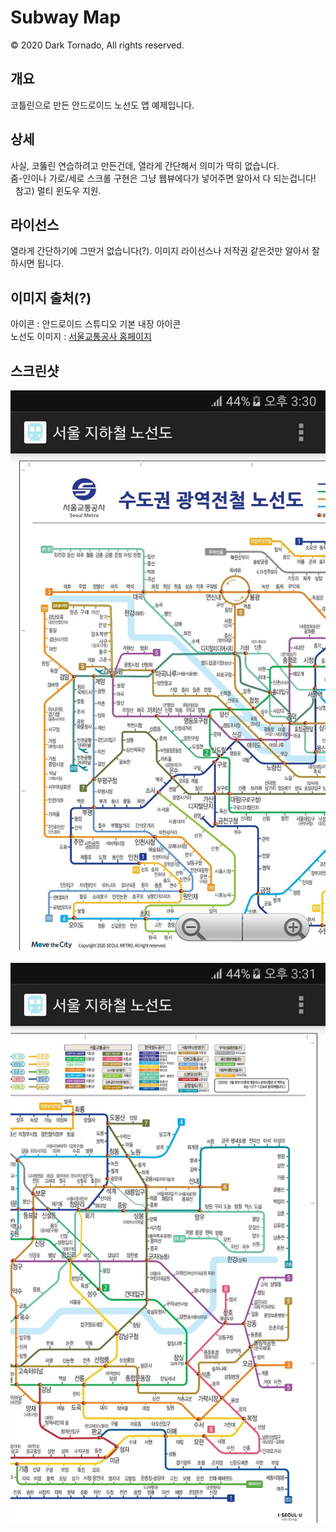 # Subway Map

© 2020 Dark Tornado, All rights reserved.

## 개요
코틀린으로 만든 안드로이드 노선도 앱 예제입니다.

## 상세
사실, 코뚫린 연습하려고 만든건데, 열라게 간단해서 의미가 딱히 없습니다.<br>
줌-인이나 가로/세로 스크롤 구현은 그냥 웹뷰에다가 넣어주면 알아서 다 되는겁니다!<br>
&nbsp;&nbsp;참고) 멀티 윈도우 지원.

## 라이선스
열라게 간단하기에 그딴거 없습니다(?). 이미지 라이선스나 저작권 같은것만 알아서 잘 하시면 됩니다.

## 이미지 출처(?)
아이콘 : 안드로이드 스튜디오 기본 내장 아이콘<br>
노선도 이미지 : [서울교통공사 홈페이지](http://www.seoulmetro.co.kr/kr/cyberStation.do?menuIdx=538)

## 스크린샷
<img src="https://raw.githubusercontent.com/DarkTornado/SubwayMap/master/images/Screenshot_1.jpg"><br><br>
<img src="https://raw.githubusercontent.com/DarkTornado/SubwayMap/master/images/Screenshot_2.jpg"><br><br>
